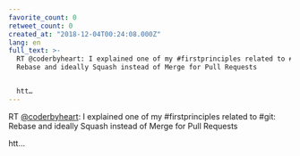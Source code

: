 ```yaml
---
favorite_count: 0
retweet_count: 0
created_at: "2018-12-04T00:24:08.000Z"
lang: en
full_text: >-
  RT @coderbyheart: I explained one of my #firstprinciples related to #git:
  Rebase and ideally Squash instead of Merge for Pull Requests


  htt…
---
```


RT [@coderbyheart](https://twitter.com/coderbyheart): I explained one of my
#firstprinciples related to #git: Rebase and ideally Squash instead of Merge for
Pull Requests

htt…
